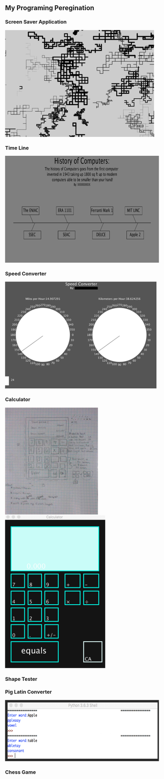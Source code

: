 ## My Programing Peregination

### Screen Saver Application
<img src="https://github.com/IG9626/screenSaver/blob/master/PicOfScreenSaver2.0y.jpg" height="350">

### Time Line
<img src="https://github.com/IG9626/timeline/blob/master/timelinePhoto1.png" height="350">

### Speed Converter
<img src="https://github.com/IG9626/speedconverterApp/blob/master/speedConverterAppPic.png" height="350">

### Calculator
 
  <img src="https://github.com/IG9626/Calculator/blob/master/calculatorPlan.jpg" height="350">
  <img src="https://github.com/IG9626/Calculator/blob/master/picture/Screen%20Shot%202018-02-14%20at%201.39.07%20PM.png" height="500">


### Shape Tester


### Pig Latin Converter
<img src="https://github.com/IG9626/pigLatinConverter/blob/master/picOfPigLatinConverter.png" height="200">

### Chess Game


